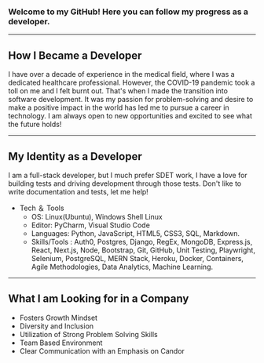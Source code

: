 ### Welcome to my GitHub! Here you can follow my progress as a developer. 

---

## How I Became a Developer

I have over a decade of experience in the medical field, where I was a dedicated healthcare professional. However, the COVID-19 pandemic took a toll on me and I felt burnt out. That's when I made the transition into software development. It was my passion for problem-solving and desire to make a positive impact in the world has led me to pursue a career in technology. I am always open to new opportunities and excited to see what the future holds!

---

## My Identity as a Developer

I am a full-stack developer, but I much prefer SDET work, I have a love for building tests and driving development through those tests. Don't like to write documentation and tests, let me help! 

  - Tech ＆ Tools
    - OS: Linux(Ubuntu), Windows Shell Linux
    - Editor: PyCharm, Visual Studio Code
    - Languages: Python, JavaScript, HTML5, CSS3, SQL, Markdown.
    - Skills/Tools : Auth0, Postgres, Django, RegEx, MongoDB, Express.js, React, Next.js, Node, Bootstrap, Git, GitHub, Unit Testing, Playwright, Selenium, PostgreSQL, MERN Stack, Heroku, Docker, Containers, Agile Methodologies, Data Analytics, Machine Learning.

---

## What I am Looking for in a Company

- Fosters Growth Mindset
- Diversity and Inclusion
- Utilization of Strong Problem Solving Skills
- Team Based Environment
- Clear Communication with an Emphasis on Candor


<!--
**wildwoodwaltz/wildwoodwaltz** is a ✨ _special_ ✨ repository because its `README.md` (this file) appears on your GitHub profile.

Here are some ideas to get you started:

- 🔭 I’m currently working on ...
- 🌱 I’m currently learning ...
- 👯 I’m looking to collaborate on ...
- 🤔 I’m looking for help with ...
- 💬 Ask me about ...
- 📫 How to reach me: ...
- 😄 Pronouns: ...
- ⚡ Fun fact: ...
-->
